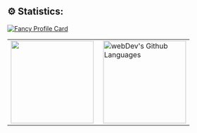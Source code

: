 ## ⚙️ Statistics:

[![Fancy Profile Card](https://fancy-readme-stats.vercel.app/api?username=Bre4dGC&theme=forest_winter&footer=&show_icons=true&title=Brx4D&description=Stoic-Coder&include_all_commits=true&show_icons=true)](https://github.com/maximjsx/fancy-readme-stats)

<table>
  <tr>
    <td>
     <img height="188px" align="Left" src="http://github-profile-summary-cards.vercel.app/api/cards/profile-details?username=Bre4dGC&theme=github_dark"/>
    </td>
    <td>
      <img height="188px" align="right" alt="webDev's Github Languages" src="http://github-profile-summary-cards.vercel.app/api/cards/repos-per-language?username=Bre4dGC&theme=github_dark&exclude={exclude}" />
    </td>
  </tr>
</table>
